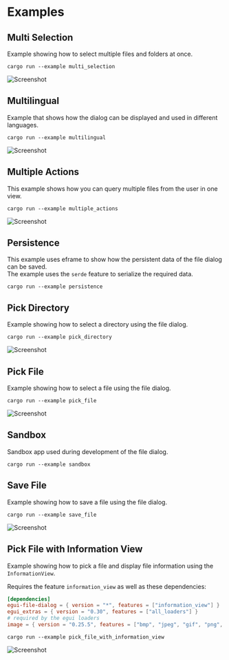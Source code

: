 # Examples

## Multi Selection

Example showing how to select multiple files and folders at once.

```shell
cargo run --example multi_selection
```

![Screenshot](../media/examples/multi-selection.png)

## Multilingual

Example that shows how the dialog can be displayed and used in different languages.

```shell
cargo run --example multilingual
```

![Screenshot](../media/examples/multilingual.png)

## Multiple Actions

This example shows how you can query multiple files from the user in one view.

```shell
cargo run --example multiple_actions
```

![Screenshot](../media/examples/multiple_actions.png)

## Persistence

This example uses eframe to show how the persistent data of the file dialog can be saved. \
The example uses the `serde` feature to serialize the required data.

```shell
cargo run --example persistence
```

## Pick Directory

Example showing how to select a directory using the file dialog.

```shell
cargo run --example pick_directory
```

![Screenshot](../media/examples/pick_directory.png)

## Pick File

Example showing how to select a file using the file dialog.

```shell
cargo run --example pick_file
```

![Screenshot](../media/examples/pick_file.png)

## Sandbox

Sandbox app used during development of the file dialog.

```shell
cargo run --example sandbox
```

## Save File

Example showing how to save a file using the file dialog.

```shell
cargo run --example save_file
```

![Screenshot](../media/examples/save_file.png)


## Pick File with Information View

Example showing how to pick a file and display file information using the `InformationView`.

Requires the feature `information_view` as well as these dependencies:

```toml
[dependencies]
egui-file-dialog = { version = "*", features = ["information_view"] }
egui_extras = { version = "0.30", features = ["all_loaders"] }
# required by the egui loaders
image = { version = "0.25.5", features = ["bmp", "jpeg", "gif", "png", "tiff", "rayon"] }
```

```shell
cargo run --example pick_file_with_information_view
```

![Screenshot](../media/examples/information_view.png)

